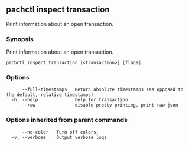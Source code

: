 ## pachctl inspect transaction

Print information about an open transaction.

### Synopsis

Print information about an open transaction.

```
pachctl inspect transaction [<transaction>] [flags]
```

### Options

```
      --full-timestamps   Return absolute timestamps (as opposed to the default, relative timestamps).
  -h, --help              help for transaction
      --raw               disable pretty printing, print raw json
```

### Options inherited from parent commands

```
      --no-color   Turn off colors.
  -v, --verbose    Output verbose logs
```
